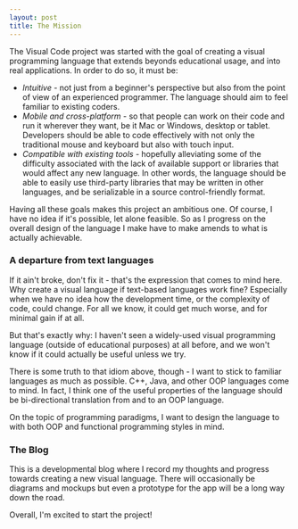 ```yaml
---
layout: post
title: The Mission
---
```


The Visual Code project was started with the goal of creating a visual programming language that extends beyonds educational usage, and into real applications. In order to do so, it must be:

* *Intuitive* - not just from a beginner's perspective but also from the point of view of an experienced programmer. The language should aim to feel familiar to existing coders.
* *Mobile and cross-platform* - so that people can work on their code and run it wherever they want, be it Mac or Windows, desktop or tablet. Developers should be able to code effectively with not only the traditional mouse and keyboard but also with touch input.
* *Compatible with existing tools* - hopefully alleviating some of the difficulty associated with the lack of available support or libraries that would affect any new language. In other words, the language should be able to easily use third-party libraries that may be written in other languages, and be serializable in a source control-friendly format.

Having all these goals makes this project an ambitious one. Of course, I have no idea if it's possible, let alone feasible. So as I progress on the overall design of the language I make have to make amends to what is actually achievable.

### A departure from text languages

If it ain't broke, don't fix it - that's the expression that comes to mind here. Why create a visual language if text-based languages work fine? Especially when we have no idea how the development time, or the complexity of code, could change. For all we know, it could get much worse, and for minimal gain if at all.

But that's exactly why: I haven't seen a widely-used visual programming language (outside of educational purposes) at all before, and we won't know if it could actually be useful unless we try.

There is some truth to that idiom above, though - I want to stick to familiar languages as much as possible. C++, Java, and other OOP languages come to mind. In fact, I think one of the useful properties of the language should be bi-directional translation from and to an OOP language.

On the topic of programming paradigms, I want to design the language to with both OOP and functional programming styles in mind.

### The Blog

This is a developmental blog where I record my thoughts and progress towards creating a new visual language. There will occasionally be diagrams and mockups but even a prototype for the app will be a long way down the road.

Overall, I'm excited to start the project!
